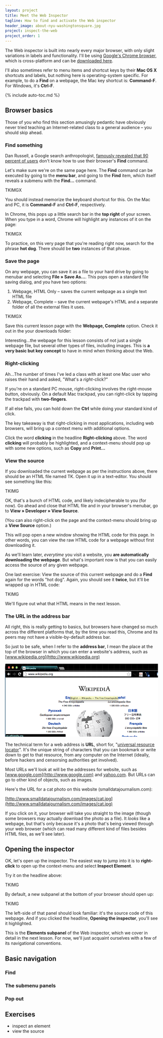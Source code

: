 ```yaml
---
layout: project
title: Meet the Web Inspector
tagline: How to find and activate the Web inspector
header_image: about-nyu-washingtonsquare.jpg
project: inspect-the-web
project_order: 1
---
```



The Web inspector is built into nearly every major browser, with only slight variations in labels and functionality. I'll be using [Google's Chrome browser](http://www.google.com/chrome), which is cross-platform and can be [downloaded here](http://www.google.com/chrome).

I'll also sometimes refer to menu items and shortcut keys by their **Mac OS X** shortcuts and labels, but nothing here is operating-system specific. For example, to do a **Find** on a webpage, the Mac key shortcut is: **Command-F**. For Windows, it's **Ctrl-F**.

{% include auto-toc.md %}


## Browser basics

Those of you who find this section amusingly pedantic have obviously never tried teaching an Internet-related class to a general audience &ndash; you should skip ahead.

### Find something 

Dan Russell, a Google search anthropologist, [famously revealed that 90 percent of users](http://www.theatlantic.com/technology/archive/2011/08/crazy-90-percent-of-people-dont-know-how-to-use-ctrl-f/243840/) don't know how to use their browser's **Find** command. 

Let's make sure we're on the same page here. The **Find** command can be executed by going to the **menu bar**, and going to the **Find** item, which itself reveals a submenu with the **Find...** command.

TKIMGX

You should instead memorize the keyboard shortcut for this. On the Mac and PC, it is **Command-F** and **Ctrl-F**, respectively.

In Chrome, this pops up a little search bar in the **top right** of your screen. When you type in a word, Chrome will highlight any instances of it on the page:

TKIMGX

To practice, on this very page that you're reading right now, search for the phrase **hot dog**. There should be **two** instances of that phrase.

### Save the page
On any webpage, you can save it as a file to your hard drive by going to menubar and selecting **File &raquo; Save As...**. This pops open a standard file saving dialog, and you have two options:

1. Webpage, HTML Only &ndash; saves the current webpage as a single text HTML file
2. Webpage, Complete &ndash; save the current webpage's HTML and a separate folder of all the external files it uses.

TKIMGX

Save this current lesson page with the **Webpage, Complete** option. Check it out in the your downloads folder:


Interesting...the webpage for this lesson consists of not just a single webpage file, but several other types of files, including images. This is **a very basic but key concept** to have in mind when thinking about the Web.

### Right-clicking

Ah...The number of times I've led a class with at least one Mac user who raises their hand and asked, "What's a *right*-click?"

If you're on a standard PC mouse, right-clicking involves the right-mouse button, obviously. On a default Mac trackpad, you can right-click by tapping the trackpad with **two-fingers**.

If all else fails, you can hold down the **Ctrl** while doing your standard kind of click.

The key takeaway is that right-clicking in most applications, including web browsers, will bring up a context menu with additional options.

Click the word **clicking** in the headline **Right-clicking** above. The word **clicking** will probably be highlighted, and a context-menu should pop up with some new options, such as **Copy** and **Print...**


### View the source

If you downloaded the current webpage as per the instructions above, there should be an HTML file named TK. Open it up in a text-editor. You should see something like this:

TKIMG

OK, that's a bunch of HTML code, and likely indecipherable to you (for now). Go ahead and close that HTML file and in your browser's menubar, go to **View &raquo; Developer &raquo; View Source**.

(You can also right-click on the page and the context-menu should bring up a **View Source** option.)

This will pop open a new window showing the HTML code for this page. In other words, you can view the raw HTML code for a webpage without first downloading it.

As we'll learn later, *everytime* you visit a website, you **are automatically downloading the webpage**. But what's important now is that you can easily access the source of any given webpage.

One last exercise: View the source of this current webpage and do a **Find** again for the words "hot dog". Again, you should see it **twice**, but it'll be wrapped up in HTML code:

TKIMG

We'll figure out what that HTML means in the next lesson.

### The URL in the address bar

All right, this is really getting to basics, but browsers have changed so much across the different platforms that, by the time you read this, Chrome and its peers may not have a visible-by-default address bar.

So just to be safe, when I refer to the **address bar**, I mean the place at the top of the browser in which you can enter a website's address, such as [www.wikipedia.org](http://www.wikipedia.org)

![wikipedia.org in the address bar](/images/projects/inspect-the-web/01-040-url-address-wikipedia.png)

The technical term for a web address is **URL**, short for, "[universal resource locator](http://en.wikipedia.org/wiki/Uniform_resource_locator)". It's the unique string of characters that you can bookmark or write down to get to that resource, from any computer on the Internet (ideally, before hackers and censorsing authorities get involved).

Most URLs we'll look at will be the addresses for website, such as [www.google.com](http://www.google.com) and [yahoo.com](http://yahoo.com). But URLs can go to other kind of objects, such as images.

Here's the URL for a cat photo on this website (smalldatajournalism.com):

[http://www.smalldatajournalism.com/images/cat.jpg](http://www.smalldatajournalism.com/images/cat.jpg)

If you click on it, your browser will take you straight to the image (though some browsers may actually download the photo as a file). It *looks* like a webpage, but that's only because it's a photo that's being viewed through your web browser (which can read many different kind of files besides HTML files, as we'll see later).




## Opening the inspector

OK, let's open up the inspector. The easiest way to jump into it is to **right-click** to open up the context-menu and select **Inspect  Element**.

Try it on the headline above:

TKIMG

By default, a new subpanel at the bottom of your browser should open up:

TKIMG

The left-side of that panel should look familiar: it's the source code of this webpage. And if you clicked the headline, **Opening the inspector**, you'll see it highlighted.

This is the **Elements subpanel** of the Web inspector, which we cover in detail in the next lesson. For now, we'll just acquaint ourselves with a few of its navigational conventions.


## Basic navigation

### Find 
### The submenu panels
### Pop out


## Exercises
- inspect an element
- view the source
